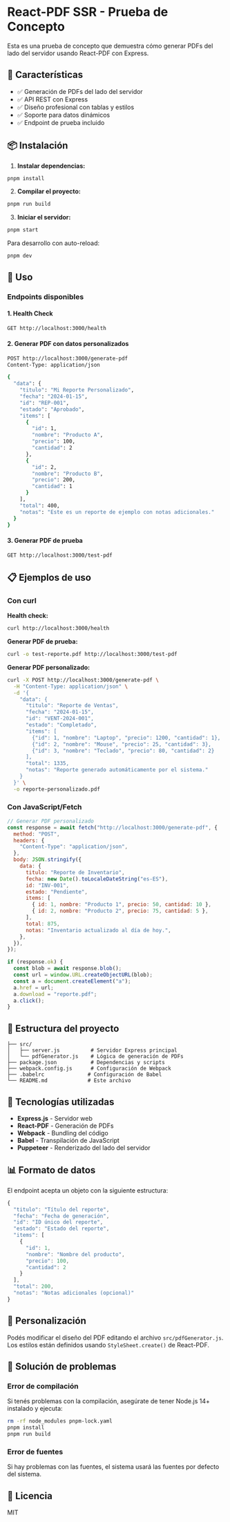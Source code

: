 # React-PDF SSR - Prueba de Concepto

Esta es una prueba de concepto que demuestra cómo generar PDFs del lado del servidor usando React-PDF con Express.

## 🚀 Características

- ✅ Generación de PDFs del lado del servidor
- ✅ API REST con Express
- ✅ Diseño profesional con tablas y estilos
- ✅ Soporte para datos dinámicos
- ✅ Endpoint de prueba incluido

## 📦 Instalación

1. **Instalar dependencias:**

```bash
pnpm install
```

2. **Compilar el proyecto:**

```bash
pnpm run build
```

3. **Iniciar el servidor:**

```bash
pnpm start
```

Para desarrollo con auto-reload:

```bash
pnpm dev
```

## 🎯 Uso

### Endpoints disponibles

#### 1. Health Check

```bash
GET http://localhost:3000/health
```

#### 2. Generar PDF con datos personalizados

```bash
POST http://localhost:3000/generate-pdf
Content-Type: application/json

{
  "data": {
    "titulo": "Mi Reporte Personalizado",
    "fecha": "2024-01-15",
    "id": "REP-001",
    "estado": "Aprobado",
    "items": [
      {
        "id": 1,
        "nombre": "Producto A",
        "precio": 100,
        "cantidad": 2
      },
      {
        "id": 2,
        "nombre": "Producto B",
        "precio": 200,
        "cantidad": 1
      }
    ],
    "total": 400,
    "notas": "Este es un reporte de ejemplo con notas adicionales."
  }
}
```

#### 3. Generar PDF de prueba

```bash
GET http://localhost:3000/test-pdf
```

## 📋 Ejemplos de uso

### Con curl

**Health check:**

```bash
curl http://localhost:3000/health
```

**Generar PDF de prueba:**

```bash
curl -o test-reporte.pdf http://localhost:3000/test-pdf
```

**Generar PDF personalizado:**

```bash
curl -X POST http://localhost:3000/generate-pdf \
  -H "Content-Type: application/json" \
  -d '{
    "data": {
      "titulo": "Reporte de Ventas",
      "fecha": "2024-01-15",
      "id": "VENT-2024-001",
      "estado": "Completado",
      "items": [
        {"id": 1, "nombre": "Laptop", "precio": 1200, "cantidad": 1},
        {"id": 2, "nombre": "Mouse", "precio": 25, "cantidad": 3},
        {"id": 3, "nombre": "Teclado", "precio": 80, "cantidad": 2}
      ],
      "total": 1335,
      "notas": "Reporte generado automáticamente por el sistema."
    }
  }' \
  -o reporte-personalizado.pdf
```

### Con JavaScript/Fetch

```javascript
// Generar PDF personalizado
const response = await fetch("http://localhost:3000/generate-pdf", {
  method: "POST",
  headers: {
    "Content-Type": "application/json",
  },
  body: JSON.stringify({
    data: {
      titulo: "Reporte de Inventario",
      fecha: new Date().toLocaleDateString("es-ES"),
      id: "INV-001",
      estado: "Pendiente",
      items: [
        { id: 1, nombre: "Producto 1", precio: 50, cantidad: 10 },
        { id: 2, nombre: "Producto 2", precio: 75, cantidad: 5 },
      ],
      total: 875,
      notas: "Inventario actualizado al día de hoy.",
    },
  }),
});

if (response.ok) {
  const blob = await response.blob();
  const url = window.URL.createObjectURL(blob);
  const a = document.createElement("a");
  a.href = url;
  a.download = "reporte.pdf";
  a.click();
}
```

## 📁 Estructura del proyecto

```
├── src/
│   ├── server.js          # Servidor Express principal
│   └── pdfGenerator.js    # Lógica de generación de PDFs
├── package.json           # Dependencias y scripts
├── webpack.config.js      # Configuración de Webpack
├── .babelrc              # Configuración de Babel
└── README.md             # Este archivo
```

## 🔧 Tecnologías utilizadas

- **Express.js** - Servidor web
- **React-PDF** - Generación de PDFs
- **Webpack** - Bundling del código
- **Babel** - Transpilación de JavaScript
- **Puppeteer** - Renderizado del lado del servidor

## 📊 Formato de datos

El endpoint acepta un objeto con la siguiente estructura:

```javascript
{
  "titulo": "Título del reporte",
  "fecha": "Fecha de generación",
  "id": "ID único del reporte",
  "estado": "Estado del reporte",
  "items": [
    {
      "id": 1,
      "nombre": "Nombre del producto",
      "precio": 100,
      "cantidad": 2
    }
  ],
  "total": 200,
  "notas": "Notas adicionales (opcional)"
}
```

## 🎨 Personalización

Podés modificar el diseño del PDF editando el archivo `src/pdfGenerator.js`. Los estilos están definidos usando `StyleSheet.create()` de React-PDF.

## 🚨 Solución de problemas

### Error de compilación

Si tenés problemas con la compilación, asegúrate de tener Node.js 14+ instalado y ejecuta:

```bash
rm -rf node_modules pnpm-lock.yaml
pnpm install
pnpm run build
```

### Error de fuentes

Si hay problemas con las fuentes, el sistema usará las fuentes por defecto del sistema.

## 📝 Licencia

MIT
